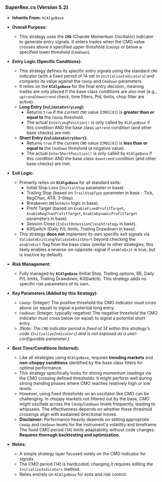 ### SuperRex.cs (Version 5.2)

*   **Inherits From:** `KCAlgoBase`

*   **Overall Purpose:**
    *   This strategy uses the **`CMO`** (Chande Momentum Oscillator) indicator to generate entry signals. It enters trades when the CMO value crosses above a specified upper threshold (`CmoUp`) or below a specified lower threshold (`CmoDown`).

*   **Entry Logic (Specific Conditions):**
    *   This strategy defines its specific entry signals using the standard `CMO` indicator (with a fixed period of 14 set in `InitializeIndicators`) and compares its value against the `CmoUp` and `CmoDown` parameters.
    *   It relies on the **`KCAlgoBase`** for the final entry decision, meaning trades are only placed if the base class conditions are also met (e.g., `uptrend`/`downtrend` check, time filters, PnL limits, chop filter are active).
    *   **Long Entry (`ValidateEntryLong`):**
        *   Returns `true` if the current `CMO` value (`CMO1[0]`) is **greater than or equal to** the `CmoUp` threshold.
        *   The actual `EnterLongPosition()` is only called by `KCAlgoBase` if this condition AND the base class `uptrend` condition (and other base checks) are met.
    *   **Short Entry (`ValidateEntryShort`):**
        *   Returns `true` if the current `CMO` value (`CMO1[0]`) is **less than or equal to** the `CmoDown` threshold (a negative value).
        *   The actual `EnterShortPosition()` is only called by `KCAlgoBase` if this condition AND the base class `downtrend` condition (and other base checks) are met.

*   **Exit Logic:**
    *   Primarily relies on **`KCAlgoBase`** for all standard exits:
        *   Initial Stop Loss (`InitialStop` parameter in base).
        *   Trailing Stop (based on `TrailStopType` parameter in base - Tick, RegChan, ATR, 3-Step).
        *   Breakeven (`BESetAuto` logic in base).
        *   Profit Target (based on `EnableFixedProfitTarget`, `EnableRegChanProfitTarget`, `EnableDynamicProfitTarget` parameters in base).
        *   Session Close (`IsExitOnSessionCloseStrategy` in base).
        *   KillSwitch (Daily P/L limits, Trailing Drawdown in base).
    *   This strategy **does not** implement its own specific exit signals via `ValidateExitLong`/`ValidateExitShort` beyond checking the `enableExit` flag from the base class (similar to other strategies, this likely enables a reverse-on-opposite-signal if `enableExit` is true, but is inactive by default).

*   **Risk Management:**
    *   Fully managed by **`KCAlgoBase`** (Initial Stop, Trailing options, BE, Daily P/L limits, Trailing Drawdown, KillSwitch). This strategy adds no specific risk parameters of its own.

*   **Key Parameters (Added by this Strategy):**
    *   `CmoUp`: (Integer) The positive threshold the CMO indicator must cross above (or equal) to signal a potential long entry.
    *   `CmoDown`: (Integer, typically negative) The negative threshold the CMO indicator must cross below (or equal) to signal a potential short entry.
    *   *(Note: The `CMO` indicator period is fixed at 14 within this strategy's code (`InitializeIndicators`) and is not exposed as a user-configurable parameter.)*

*   **Best Time/Conditions (Inferred):**
    *   Like all strategies using `KCAlgoBase`, requires **trending markets** and **non-choppy conditions** identified by the base class filters for optimal performance.
    *   This strategy specifically looks for strong momentum readings via the CMO crossing defined thresholds. It might perform well during strong trending phases where CMO reaches relatively high or low levels.
    *   However, using fixed thresholds on an oscillator like CMO can be challenging. In choppy markets not filtered out by the base, CMO might oscillate across the `CmoUp`/`CmoDown` levels frequently, leading to whipsaws. The effectiveness depends on whether these threshold crossings align with sustained directional moves.
    *   **Disclaimer:** Performance heavily depends on setting appropriate `CmoUp` and `CmoDown` levels for the instrument's volatility and timeframe. The fixed CMO period (14) limits adaptability without code changes. **Requires thorough backtesting and optimization.**

*   **Notes:**
    *   A simple strategy layer focused solely on the CMO indicator for signals.
    *   The CMO period (14) is hardcoded; changing it requires editing the `InitializeIndicators` method.
    *   Relies entirely on `KCAlgoBase` for exits and risk control.
